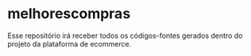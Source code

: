 # melhorescompras
Esse repositório irá receber todos os códigos-fontes gerados dentro do projeto da plataforma de ecommerce.
